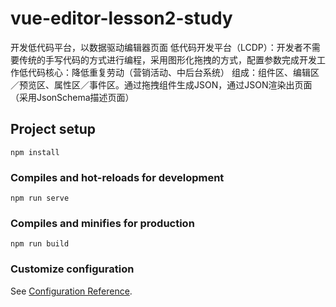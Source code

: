 # vue-editor-lesson2-study
开发低代码平台，以数据驱动编辑器页面
低代码开发平台（LCDP）：开发者不需要传统的手写代码的方式进行编程，采用图形化拖拽的方式，配置参数完成开发工作低代码核心：降低重复劳动（营销活动、中后台系统）
组成：组件区、编辑区／预览区、属性区／事件区。通过拖拽组件生成JSON，通过JSON渲染出页面（采用JsonSchema描述页面）

## Project setup
```
npm install
```

### Compiles and hot-reloads for development
```
npm run serve
```

### Compiles and minifies for production
```
npm run build
```

### Customize configuration
See [Configuration Reference](https://cli.vuejs.org/config/).
